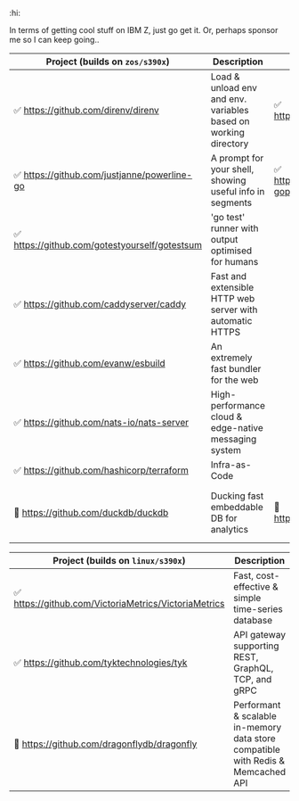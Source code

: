 :hi:

In terms of getting cool stuff on IBM Z, just go get it. 
Or, perhaps sponsor me so I can keep going.. 

| Project (builds on `zos/s390x`)                                | Description                                                     | Port                                                                | Upstream (and its upstream)                                                                                                                                                                                                                                                                     | Tests              |
|----------------------------------------------------------------|-----------------------------------------------------------------|---------------------------------------------------------------------|-------------------------------------------------------------------------------------------------------------------------------------------------------------------------------------------------------------------------------------------------------------------------------------------------|--------------------|
| :white_check_mark: https://github.com/direnv/direnv            | Load & unload env and env. variables based on working directory | :white_check_mark: https://github.com/ZOSOpenTools/direnvport       | :white_check_mark: https://github.com/direnv/direnv/pull/1094                                                                                                                                                                                                                                   | :white_check_mark: |
| :white_check_mark: https://github.com/justjanne/powerline-go   | A prompt for your shell, showing useful info in segments        | :white_check_mark: https://github.com/zosopentools/powerline-goport | :white_check_mark: https://github.com/justjanne/powerline-go/pull/381                                                                                                                                                                                                                           | :white_check_mark: |
| :white_check_mark: https://github.com/gotestyourself/gotestsum | 'go test' runner with output optimised for humans               |                                                                     | :construction: https://github.com/gotestyourself/gotestsum/pull/334                                                                                                                                                                                                                             | :construction:     |
| :white_check_mark: https://github.com/caddyserver/caddy        | Fast and extensible HTTP web server with automatic HTTPS        |                                                                     | :construction: https://github.com/google/certificate-transparency-go/pull/1088                                                                                                                                                                                                                  | :construction:     |
| :white_check_mark: https://github.com/evanw/esbuild            | An extremely fast bundler for the web                           |                                                                     | N/A                                                                                                                                                                                                                                                                                             | :construction:     |
| :white_check_mark: https://github.com/nats-io/nats-server      | High-performance cloud & edge-native messaging system           |                                                                     | :construction: https://github.com/nats-io/nats-server/pull/4209                                                                                                                                                                                                                                 | :construction:     |
| :white_check_mark: https://github.com/hashicorp/terraform      | Infra-as-Code                                                   |                                                                     | :construction: https://github.com/hashicorp/terraform/pull/33305 <br/> :construction: https://github.com/apparentlymart/go-userdirs/pull/2 <br/>                                                                                                                                                | :construction:     |
| :construction: https://github.com/duckdb/duckdb                | Ducking fast embeddable DB for analytics                        | :construction: https://github.com/ZOSOpenTools/duckdbport           | :construction: https://github.com/duckdb/duckdb/pull/7805 <br/> :construction: https://github.com/cameron314/concurrentqueue/pull/346 <br/> :white_check_mark: https://github.com/fastfloat/fast_float/pull/207 <br/> :white_check_mark: https://github.com/yhirose/cpp-httplib/pull/1581 <br/> | :construction:     |

| Project (builds on `linux/s390x`)                                     | Description                                                                      | Upstream (and its upstream)                                                     | Tests              |
|-----------------------------------------------------------------------|----------------------------------------------------------------------------------|---------------------------------------------------------------------------------|--------------------|
| :white_check_mark: https://github.com/VictoriaMetrics/VictoriaMetrics | Fast, cost-effective & simple time-series database                               | :white_check_mark: https://github.com/VictoriaMetrics/VictoriaMetrics/pull/3870 | :white_check_mark: |
| :white_check_mark: https://github.com/tyktechnologies/tyk             | API gateway supporting REST, GraphQL, TCP, and gRPC                              | :construction: https://github.com/TykTechnologies/tyk/pull/4777                 | :white_check_mark: |
| :construction: https://github.com/dragonflydb/dragonfly               | Performant & scalable in-memory data store compatible with Redis & Memcached API | :construction: https://github.com/dragonflydb/dragonfly/pull/1214               |                    |
